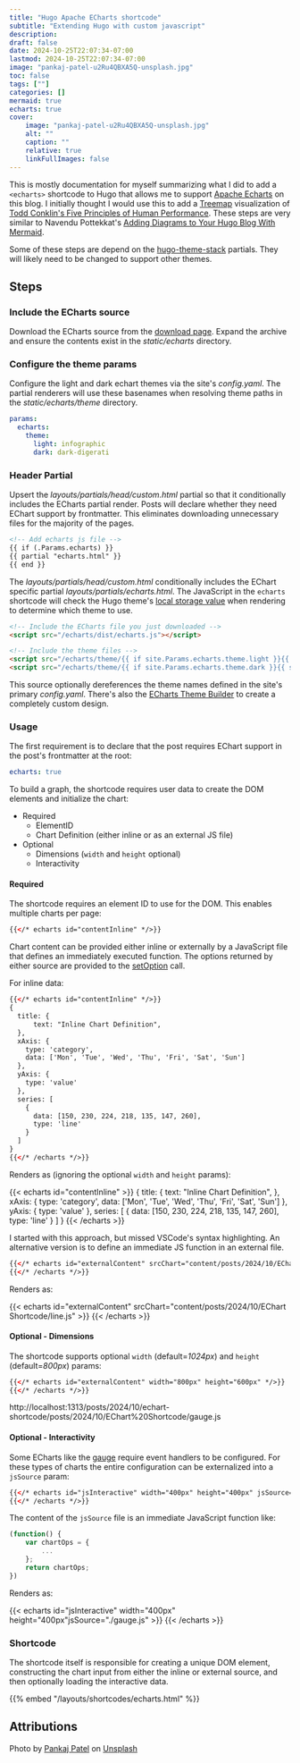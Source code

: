 ```yaml
---
title: "Hugo Apache ECharts shortcode"
subtitle: "Extending Hugo with custom javascript"
description:
draft: false
date: 2024-10-25T22:07:34-07:00
lastmod: 2024-10-25T22:07:34-07:00
image: "pankaj-patel-u2Ru4QBXA5Q-unsplash.jpg"
toc: false
tags: [""]
categories: []
mermaid: true
echarts: true
cover:
    image: "pankaj-patel-u2Ru4QBXA5Q-unsplash.jpg"
    alt: ""
    caption: ""
    relative: true 
    linkFullImages: false
---
```


<!--more-->

This is mostly documentation for myself summarizing what I did to add a `<echarts>` shortcode to Hugo that allows
me to support [Apache Echarts](https://echarts.apache.org/en/index.html) on this blog. I initially thought I would use this to
add a [Treemap](https://echarts.apache.org/examples/en/index.html#chart-type-treemap) visualization of
[Todd Conklin's Five Principles of Human Performance](http://localhost:1313/posts/2024/10/five-principles-sankey/). These steps are very similar to Navendu Pottekkat's [Adding Diagrams to Your Hugo Blog With Mermaid](https://navendu.me/posts/adding-diagrams-to-your-hugo-blog-with-mermaid/).

Some of these steps are depend on the [hugo-theme-stack](https://github.com/CaiJimmy/hugo-theme-stack) partials. They
will likely need to be changed to support other themes.

## Steps

### Include the ECharts source

Download the ECharts source from the [download page](https://echarts.apache.org/en/download.html). Expand the archive and ensure the contents exist in the _static/echarts_ directory.

### Configure the theme params

Configure the light and dark echart themes via the site's _config.yaml_. The partial renderers
will use these basenames when resolving theme paths in the _static/echarts/theme_ directory.

```yaml
params:
  echarts:
    theme:
      light: infographic
      dark: dark-digerati
```

### Header Partial

Upsert the _layouts/partials/head/custom.html_ partial so that it conditionally includes the
ECharts partial render. Posts will declare whether they need EChart support by frontmatter. This
eliminates downloading unnecessary files for the majority of the pages.

```html
<!-- Add echarts js file -->
{{ if (.Params.echarts) }}
{{ partial "echarts.html" }}
{{ end }}
```

The _layouts/partials/head/custom.html_ conditionally includes the EChart specific partial
_layouts/partials/echarts.html_. The JavaScript in the `echarts` shortcode will check the Hugo
theme's [local storage value](https://github.com/CaiJimmy/hugo-theme-stack/blob/839fbd0ecb5bba381f721f31f5195fb6517fc260) 
when rendering to determine which theme to use.

```html
<!-- Include the ECharts file you just downloaded -->
<script src="/echarts/dist/echarts.js"></script>

<!-- Include the theme files -->
<script src="/echarts/theme/{{ if site.Params.echarts.theme.light }}{{ site.Params.echarts.theme.light }}{{ else }}default{{ end }}.js"></script>
<script src="/echarts/theme/{{ if site.Params.echarts.theme.dark }}{{ site.Params.echarts.theme.dark }}{{ else }}dark{{ end }}.js"></script>
```

This source optionally dereferences the theme names defined in the site's primary _config.yaml_. There's
also the [ECharts Theme Builder](https://echarts.apache.org/en/theme-builder.html) to create
a completely custom design.

### Usage

The first requirement is to declare that the post requires EChart support in the post's frontmatter at the root:

```yaml
echarts: true
```

To build a graph, the shortcode requires user data to create the DOM elements and initialize the chart:

- Required
  - ElementID
  - Chart Definition (either inline or as an external JS file)
- Optional
  - Dimensions (`width` and `height` optional)
  - Interactivity

#### Required

The shortcode requires an element ID to use for the DOM. This enables multiple
charts per page:

```html
{{</* echarts id="contentInline" */>}}
```

Chart content can be provided either inline or externally by a JavaScript file
that defines an immediately executed function. The options returned by either source
are provided to the [setOption](https://echarts.apache.org/en/api.html#echartsInstance.setOption)
call.

For inline data:

```html
{{</* echarts id="contentInline" */>}}
{
  title: {
      text: "Inline Chart Definition",
  },
  xAxis: {
    type: 'category',
    data: ['Mon', 'Tue', 'Wed', 'Thu', 'Fri', 'Sat', 'Sun']
  },
  yAxis: {
    type: 'value'
  },
  series: [
    {
      data: [150, 230, 224, 218, 135, 147, 260],
      type: 'line'
    }
  ]
}
{{</* /echarts */>}}
```

Renders as (ignoring the optional `width` and `height` params):

{{< echarts id="contentInline" >}}
{
  title: {
      text: "Inline Chart Definition",
  },
  xAxis: {
    type: 'category',
    data: ['Mon', 'Tue', 'Wed', 'Thu', 'Fri', 'Sat', 'Sun']
  },
  yAxis: {
    type: 'value'
  },
  series: [
    {
      data: [150, 230, 224, 218, 135, 147, 260],
      type: 'line'
    }
  ]
}
{{< /echarts >}}

I started with this approach, but missed VSCode's syntax highlighting. An alternative
version is to define an immediate JS function in an external file.

```html
{{</* echarts id="externalContent" srcChart="content/posts/2024/10/EChart Shortcode/line.js" */>}}
{{</* /echarts */>}}
```

Renders as:

{{< echarts id="externalContent" srcChart="content/posts/2024/10/EChart Shortcode/line.js" >}}
{{< /echarts >}}

#### Optional - Dimensions

The shortcode supports optional `width` (default=_1024px_) and `height` (default=_800px_) params:

```html
{{</* echarts id="externalContent" width="800px" height="600px" */>}}
{{</* /echarts */>}}
```

http://localhost:1313/posts/2024/10/echart-shortcode/posts/2024/10/EChart%20Shortcode/gauge.js

#### Optional - Interactivity

Some ECharts like the [gauge](https://echarts.apache.org/examples/en/editor.html?c=gauge-clock) require
event handlers to be configured. For these types of charts the entire configuration can be externalized into a 
`jsSource` param:

```html
{{</* echarts id="jsInteractive" width="400px" height="400px" jsSource="./gauge.js" */>}}
{{</* /echarts */>}}
```

The content of the `jsSource` file is an immediate JavaScript function like:

```js
(function() {
    var chartOps = {
        ...
    };
    return chartOps;
})
```

Renders as:

{{< echarts id="jsInteractive" width="400px" height="400px"jsSource="./gauge.js" >}}
{{< /echarts >}}

### Shortcode

The shortcode itself is responsible for creating a unique DOM element, constructing
the chart input from either the inline or external source, and then optionally loading
the interactive data. 

{{% embed "/layouts/shortcodes/echarts.html" %}}

## Attributions

Photo by <a href="https://unsplash.com/@pankajpatel?utm_content=creditCopyText&utm_medium=referral&utm_source=unsplash">Pankaj Patel</a> on <a href="https://unsplash.com/photos/turned-on-monitor-displaying-programming-language-u2Ru4QBXA5Q?utm_content=creditCopyText&utm_medium=referral&utm_source=unsplash">Unsplash</a>
  